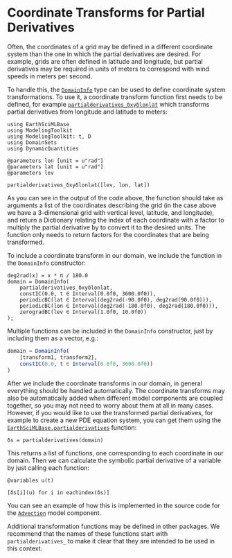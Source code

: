 # Coordinate Transforms for Partial Derivatives

Often, the coordinates of a grid may be defined in a different coordinate system than the one in which the partial derivatives are desired.
For example, grids are often defined in latitude and longitude, but partial derivatives may be required in units of meters to correspond with wind speeds in meters per second.

To handle this, the [`DomainInfo`](@ref) type can be used to define coordinate system transformations. To use it, a coordinate transform function first needs to be defined, for example [`partialderivatives_δxyδlonlat`](@ref) which transforms partial derivatives from longitude and latitude to meters:

```@example trans
using EarthSciMLBase
using ModelingToolkit
using ModelingToolkit: t, D
using DomainSets
using DynamicQuantities

@parameters lon [unit = u"rad"]
@parameters lat [unit = u"rad"]
@parameters lev

partialderivatives_δxyδlonlat([lev, lon, lat])
```

As you can see in the output of the code above, the function should take as arguments a list of the coordinates describing the grid (in the case above we have a 3-dimensional grid with vertical level, latitude, and longitude), and return a Dictionary relating the index of each coordinate with a factor to multiply the partial derivative by to convert it to the desired units.
The function only needs to return factors for the coordinates that are being transformed.

To include a coordinate transform in our domain, we include the function in the `DomainInfo` constructor:

```@example trans
deg2rad(x) = x * π / 180.0
domain = DomainInfo(
    partialderivatives_δxyδlonlat,
    constIC(0.0, t ∈ Interval(0.0f0, 3600.0f0)),
    periodicBC(lat ∈ Interval(deg2rad(-90.0f0), deg2rad(90.0f0))),
    periodicBC(lon ∈ Interval(deg2rad(-180.0f0), deg2rad(180.0f0))),
    zerogradBC(lev ∈ Interval(1.0f0, 10.0f0))
);
```

Multiple functions can be included in the `DomainInfo` constructor, just by including them as a vector, e.g.:

```julia
domain = DomainInfo(
    [transform1, transform2],
    constIC(0.0, t ∈ Interval(0.0f0, 3600.0f0))
)
```

After we include the coordinate transforms in our domain, in general everything should be handled automatically.
The coordinate transforms may also be automatically added when different model components are coupled together, so you may not need to worry about them at all in many cases.
However, if you would like to use the transformed partial derivatives, for example to create a new PDE equation system, you can get them using the [`EarthSciMLBase.partialderivatives`](@ref) function:

```@example trans
δs = partialderivatives(domain)
```

This returns a list of functions, one corresponding to each coordinate in our domain.
Then we can calculate the symbolic partial derivative of a variable by just calling each function:

```@example trans
@variables u(t)

[δs[i](u) for i in eachindex(δs)]
```

You can see an example of how this is implemented in the source code for the [`Advection`](@ref) model component.

Additional transformation functions may be defined in other packages.
We recommend that the names of these functions start with `partialderivatives_` to make it clear that they are intended to be used in this context.
